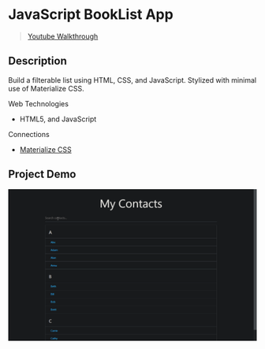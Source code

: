 # **JavaScript BookList App**
> [Youtube Walkthrough](https://www.youtube.com/watch?v=G1eW3Oi6uoc&list=WL&index=2&t=77s)

## **Description**
Build a filterable list using HTML, CSS, and JavaScript. Stylized with minimal use of Materialize CSS. 

Web Technologies
- HTML5, and JavaScript

Connections
- [Materialize CSS](https://materializecss.com/)


## **Project Demo**
!["Gif of contacts filter"](./img/demo-contact-filter.gif)